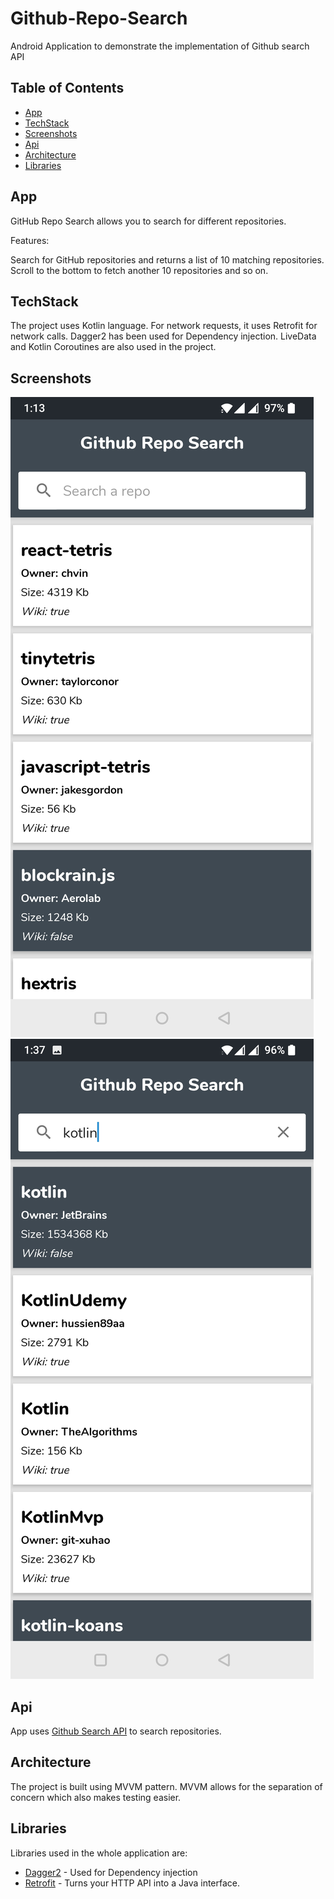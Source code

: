 # Github-Repo-Search
Android Application to demonstrate the implementation of Github search API

## Table of Contents

- [App](#app)
- [TechStack](#techstack)
- [Screenshots](#screenshots)
- [Api](#api)
- [Architecture](#architecture)
- [Libraries](#libraries)

## App
GitHub Repo Search allows you to search for different repositories.

Features:

Search for GitHub repositories and returns a list of 10 matching repositories.
Scroll to the bottom to fetch another 10 repositories and so on.

## TechStack
The project uses Kotlin language. For network requests, it uses Retrofit for network calls.
Dagger2 has been used for Dependency injection.
LiveData and Kotlin Coroutines are also used in the project.

## Screenshots
![Screenshot](screenshot_a.png)
![Screenshot](screenshot_b.png)

## Api
App uses [Github Search API](https://docs.github.com/en/rest/search#search-repositories) to search repositories.

## Architecture
The project is built using MVVM pattern. MVVM allows for the separation of concern which also makes testing easier.

## Libraries
Libraries used in the whole application are:

- [Dagger2](https://dagger.dev/dev-guide/) - Used for Dependency injection
- [Retrofit](https://square.github.io/retrofit/) - Turns your HTTP API into a Java interface.



